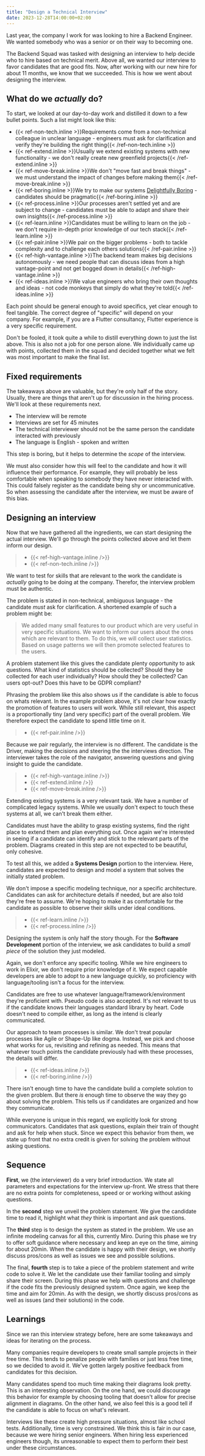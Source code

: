 ```yaml
---
title: "Design a Technical Interview"
date: 2023-12-28T14:00:00+02:00
---
```


Last year, the company I work for was looking to hire a Backend Engineer.
We wanted somebody who was a senior or on their way to becoming one.

The Backend Squad was tasked with designing an interview to help decide who to hire based on technical merit.
Above all, we wanted our interview to favor candidates that are good fits.
Now, after working with our new hire for about 11 months, we know that we succeeded.
This is how we went about designing the interview.

<!--more-->

## What do we _actually_ do?

To start, we looked at our day-to-day work and distilled it down to a few bullet points.
Such a list might look like this:

<ul>
<li>{{< ref-non-tech.inline >}}Requirements come from a non-technical colleague in unclear language - engineers must ask for clarification and verify they're building the right thing{{< /ref-non-tech.inline >}}</li>
<li>{{< ref-extend.inline >}}Usually we extend existing systems with new functionality - we don't really create new greenfield projects{{< /ref-extend.inline >}}</li>
<li>{{< ref-move-break.inline >}}We don't "move fast and break things" - we must understand the impact of changes before making them{{< /ref-move-break.inline >}}</li>
<li>{{< ref-boring.inline >}}We try to make our systems <a href='/writings/delightfully_boring'>Delightfully Boring</a> - candidates should be pragmatic{{< /ref-boring.inline >}}</li>
<li>{{< ref-process.inline >}}Our processes aren't settled yet and are subject to change - candidates must be able to adapt and share their own insights{{< /ref-process.inline >}}</li>
<li>{{< ref-learn.inline >}}Candidates must be willing to learn on the job - we don't require in-depth prior knowledge of our tech stack{{< /ref-learn.inline >}}</li>
<li>{{< ref-pair.inline >}}We pair on the bigger problems - both to tackle complexity and to challenge each others solutions{{< /ref-pair.inline >}}</li>
<li>{{< ref-high-vantage.inline >}}The backend team makes big decisions autonomously - we need people that can discuss ideas from a high vantage-point and not get bogged down in details{{< /ref-high-vantage.inline >}}</li>
<li>{{< ref-ideas.inline >}}We value engineers who bring their own thoughts and ideas - not code monkeys that simply do what they're told{{< /ref-ideas.inline >}}</li>
</ul>

Each point should be general enough to avoid specifics, yet clear enough to feel tangible.
The correct degree of "specific" will depend on your company.
For example, if you are a Flutter consultancy, Flutter experience is a very specific requirement.

Don't be fooled, it took quite a while to distill everything down to just the list above.
This is also not a job for one person alone.
We individually came up with points, collected them in the squad and decided together what we felt was most important to make the final list.

## Fixed requirements

The takeaways above are valuable, but they're only half of the story.
Usually, there are things that aren't up for discussion in the hiring process.
We'll look at these requirements next.

* The interview will be remote
* Interviews are set for 45 minutes
* The technical interviewer should not be the same person the candidate interacted with previously
* The language is English - spoken and written

This step is boring, but it helps to determine the _scope_ of the interview.

We must also consider how this will feel to the candidate and how it will influence their performance.
For example, they will probably be less comfortable when speaking to somebody they have never interacted with.
This could falsely register as the candidate being shy or uncommunicative.
So when assessing the candidate after the interview, we must be aware of this bias.

## Designing an interview

Now that we have gathered all the ingredients, we can start designing the actual interview.
We'll go through the points collected above and let them inform our design.

> * {{< ref-high-vantage.inline />}}
> * {{< ref-non-tech.inline />}}

We want to test for skills that are relevant to the work the candidate is _actually_ going to be doing at the company.
Therefor, the interview problem must be authentic.

The problem is stated in non-technical, ambiguous language - the candidate _must_ ask for clarification.
A shortened example of such a problem might be:

> We added many small features to our product which are very useful in very specific situations. We want to inform our users about the ones which are relevant to them. To do this, we will collect user statistics. Based on usage patterns we will then promote selected features to the users.

A problem statement like this gives the candidate plenty opportunity to ask questions.
What kind of statistics should be collected? Should they be collected for each user individually? How should they be collected? Can users opt-out? Does this have to be GDPR compliant?

Phrasing the problem like this also shows us if the candidate is able to focus on whats relevant.
In the example problem above, it's not clear how exactly the promotion of features to users will work.
While still relevant, this aspect is a proportionally tiny (and very specific) part of the overall problem.
We therefore expect the candidate to spend little time on it.

> * {{< ref-pair.inline />}}

Because we pair regularly, the interview is no different.
The candidate is the Driver, making the decisions and steering the the interviews direction.
The interviewer takes the role of the navigator, answering questions and giving insight to guide the candidate.

> * {{< ref-high-vantage.inline />}}
> * {{< ref-extend.inline />}}
> * {{< ref-move-break.inline />}}

Extending existing systems is a very relevant task.
We have a number of complicated legacy systems.
While we usually don't expect to touch these systems at all, we can't break them either.

Candidates must have the ability to grasp existing systems, find the right place to extend them and plan everything out.
Once again we're interested in seeing if a candidate can identify and stick to the relevant parts of the problem.
Diagrams created in this step are not expected to be beautiful, only cohesive.

To test all this, we added a **Systems Design** portion to the interview.
Here, candidates are expected to design and model a system that solves the initially stated problem.

We don't impose a specific modeling technique, nor a specific architecture.
Candidates can ask for architecture details if needed, but are also told they're free to assume.
We're hoping to make it as comfortable for the candidate as possible to observe their skills under ideal conditions.

> * {{< ref-learn.inline />}}
> * {{< ref-process.inline />}}

Designing the system is only half the story though.
For the **Software Development** portion of the interview, we ask candidates to build a _small piece_ of the solution they just modeled.

Again, we don't enforce any specific tooling.
While we hire engineers to work in Elixir, we don't require prior knowledge of it.
We expect capable developers are able to adopt to a new language quickly, so proficiency with language/tooling isn't a focus for the interview.

Candidates are free to use whatever language/framework/environment they're proficient with.
Pseudo code is also accepted.
It's not relevant to us if the candidate knows their languages standard library by heart.
Code doesn't need to compile either, as long as the intend is clearly communicated.

Our approach to team processes is similar.
We don't treat popular processes like Agile or Shape-Up like dogma.
Instead, we pick and choose what works for us, revisiting and refining as needed.
This means that whatever touch points the candidate previously had with these processes, the details will differ.

> * {{< ref-ideas.inline />}}
> * {{< ref-boring.inline />}}

There isn't enough time to have the candidate build a complete solution to the given problem.
But there _is_ enough time to observe the way they go about solving the problem.
This tells us if candidates are organized and how they communicate.

While everyone is unique in this regard, we explicitly look for strong communicators.
Candidates that ask questions, explain their train of thought and ask for help when stuck.
Since we expect this behavior from them, we state up front that no extra credit is given for solving the problem without asking questions.

## Sequence

**First**, we (the interviewer) do a very brief introduction.
We state all parameters and expectations for the interview up-front.
We stress that there are no extra points for completeness, speed or or working without asking questions.

In the **second** step we unveil the problem statement.
We give the candidate time to read it, highlight what _they_ think is important and ask questions.

The **third** step is to design the system as stated in the problem.
We use an infinite modeling canvas for all this, currently Miro.
During this phase we try to offer soft guidance where necessary and keep an eye on the time, aiming for about 20min.
When the candidate is happy with their design, we shortly discuss pros/cons as well as issues we see and possible solutions.

The final, **fourth** step is to take a piece of the problem statement and write code to solve it.
We let the candidate use their familiar tooling and simply share their screen.
During this phase we help with questions and challenge if the code fits the previously designed system.
Once again, we keep the time and aim for 20min.
As with the design, we shortly discuss pros/cons as well as issues (and their solutions) in the code.

## Learnings

Since we ran this interview strategy before, here are some takeaways and ideas for iterating on the process.

Many companies require developers to create small sample projects in their free time.
This tends to penalize people with families or just less free time, so we decided to avoid it.
We've gotten largely positive feedback from candidates for this decision.

Many candidates spend too much time making their diagrams look pretty.
This is an interesting observation.
On the one hand, we could discourage this behavior for example by choosing tooling that doesn't allow for precise alignment in diagrams.
On the other hand, we also feel this is a good tell if the candidate is able to focus on what's relevant.

Interviews like these create high pressure situations, almost like school tests.
Additionally, time is very constrained.
We think this is fair in our case, because we were hiring senior engineers.
When hiring less experienced engineers though, its unreasonable to expect them to perform their best under these circumstances.
